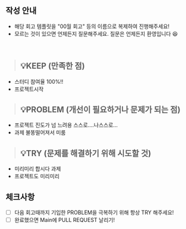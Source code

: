 ## 작성 안내
- 해당 회고 템플릿을 "00월 회고" 등의 이름으로 복제하여 진행해주세요!
- 모르는 것이 있으면 언제든지 질문해주세요. 질문은 언제든지 환영입니다 😆

<br>

> ## 💡KEEP (만족한 점)
-  스터디 참여율 100%!!
- 프로젝트시작

> ## 💡PROBLEM (개선이 필요하거나 문제가 되는 점)
- 프로젝트 진도가 넘 느려용 스스로....나스스로... 
- 과제 불똥떨어져서 미룸

> ## 💡TRY (문제를 해결하기 위해 시도할 것)
- 미리미리 합시다 과제
- 프로젝트도 미리미리

## 체크사항
- [ ] 다음 회고때까지 기입한 PROBLEM을 극복하기 위해 항상 TRY 해주세요!
- [ ] 완료했으면 Main에 PULL REQUEST 날리기!
